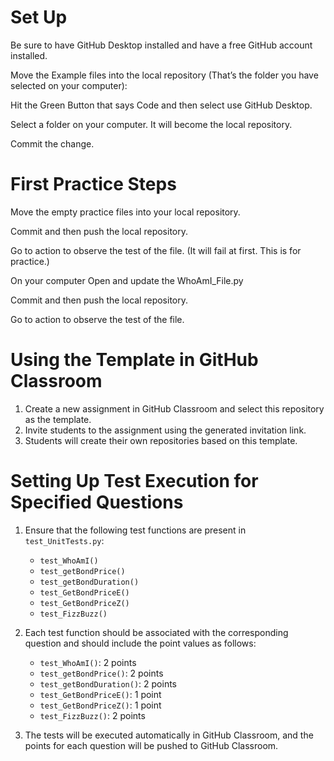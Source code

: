# Set Up


Be sure to have GitHub Desktop installed and have a free GitHub account installed.

Move the Example files into the local repository (That’s the folder you have selected on your computer):

Hit the Green Button that says Code and then select use GitHub Desktop.

Select a folder on your computer.  It will become the local repository.

Commit the change.

# First Practice Steps

Move the empty practice files into your local repository.

Commit and then push the local repository.

Go to action to observe the test of the file. (It will fail at first. This is for practice.)

On your computer Open and update the WhoAmI_File.py

Commit and then push the local repository.

Go to action to observe the test of the file.

# Using the Template in GitHub Classroom

1. Create a new assignment in GitHub Classroom and select this repository as the template.
2. Invite students to the assignment using the generated invitation link.
3. Students will create their own repositories based on this template.

# Setting Up Test Execution for Specified Questions

1. Ensure that the following test functions are present in `test_UnitTests.py`:
   - `test_WhoAmI()`
   - `test_getBondPrice()`
   - `test_getBondDuration()`
   - `test_GetBondPriceE()`
   - `test_GetBondPriceZ()`
   - `test_FizzBuzz()`

2. Each test function should be associated with the corresponding question and should include the point values as follows:
   - `test_WhoAmI()`: 2 points
   - `test_getBondPrice()`: 2 points
   - `test_getBondDuration()`: 2 points
   - `test_GetBondPriceE()`: 1 point
   - `test_GetBondPriceZ()`: 1 point
   - `test_FizzBuzz()`: 2 points

3. The tests will be executed automatically in GitHub Classroom, and the points for each question will be pushed to GitHub Classroom.
